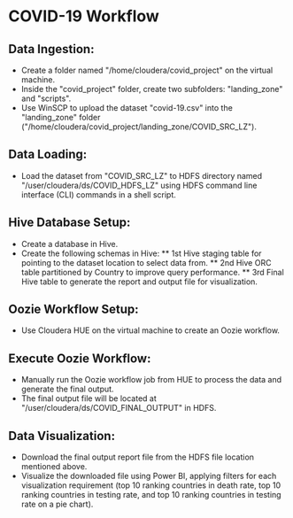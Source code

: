 # COVID-19 Workflow

## Data Ingestion:
- Create a folder named "/home/cloudera/covid_project" on the virtual machine.
- Inside the "covid_project" folder, create two subfolders: "landing_zone" and "scripts".
- Use WinSCP to upload the dataset "covid-19.csv" into the "landing_zone" folder ("/home/cloudera/covid_project/landing_zone/COVID_SRC_LZ").

## Data Loading:
- Load the dataset from "COVID_SRC_LZ" to HDFS directory named "/user/cloudera/ds/COVID_HDFS_LZ" using HDFS command line interface (CLI) commands in a shell script.

## Hive Database Setup:
- Create a database in Hive.
- Create the following schemas in Hive:
** 1st Hive staging table for pointing to the dataset location to select data from.
** 2nd Hive ORC table partitioned by Country to improve query performance.
** 3rd Final Hive table to generate the report and output file for visualization.

## Oozie Workflow Setup:
- Use Cloudera HUE on the virtual machine to create an Oozie workflow.

## Execute Oozie Workflow:
- Manually run the Oozie workflow job from HUE to process the data and generate the final output.
- The final output file will be located at "/user/cloudera/ds/COVID_FINAL_OUTPUT" in HDFS.

## Data Visualization:
- Download the final output report file from the HDFS file location mentioned above.
- Visualize the downloaded file using Power BI, applying filters for each visualization requirement (top 10 ranking countries in death rate, top 10 ranking countries in testing rate, and top 10 ranking countries in testing rate on a pie chart).
